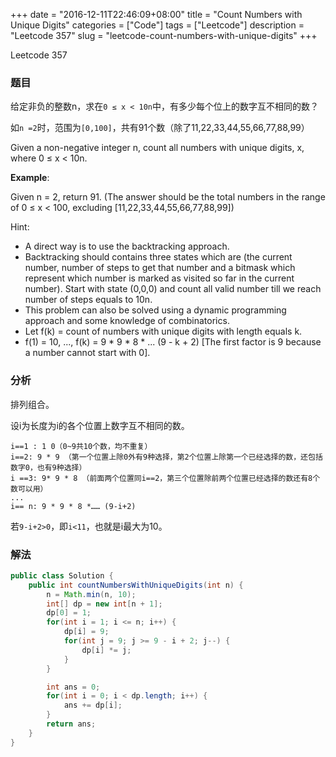 +++
date = "2016-12-11T22:46:09+08:00"
title = "Count Numbers with Unique Digits"
categories = ["Code"]
tags = ["Leetcode"]
description = "Leetcode 357"
slug = "leetcode-count-numbers-with-unique-digits"
+++


Leetcode 357

### 题目

给定非负的整数n，求在`0 ≤ x < 10n`中，有多少每个位上的数字互不相同的数？

如`n =2`时，范围为`[0,100]`，共有91个数（除了11,22,33,44,55,66,77,88,99）

Given a non-negative integer n, count all numbers with unique digits, x, where 0 ≤ x < 10n.

__Example__:

Given n = 2, return 91. (The answer should be the total numbers in the range of 0 ≤ x < 100, excluding [11,22,33,44,55,66,77,88,99])

Hint:

* A direct way is to use the backtracking approach.
* Backtracking should contains three states which are (the current number, number of steps to get that number and a bitmask which represent which number is marked as visited so far in the current number). Start with state (0,0,0) and count all valid number till we reach number of steps equals to 10n.
* This problem can also be solved using a dynamic programming approach and some knowledge of combinatorics.
* Let f(k) = count of numbers with unique digits with length equals k.
* f(1) = 10, ..., f(k) = 9 * 9 * 8 * ... (9 - k + 2) [The first factor is 9 because a number cannot start with 0].

### 分析

排列组合。

设i为长度为i的各个位置上数字互不相同的数。

```
i==1 : 1 0（0~9共10个数，均不重复）
i==2: 9 * 9 （第一个位置上除0外有9种选择，第2个位置上除第一个已经选择的数，还包括数字0，也有9种选择）
i ==3: 9* 9 * 8 （前面两个位置同i==2，第三个位置除前两个位置已经选择的数还有8个数可以用）
...
i== n: 9 * 9 * 8 *…… (9-i+2)

```

若`9-i+2>0`，即`i<11`，也就是i最大为10。

### 解法

```java
public class Solution {
    public int countNumbersWithUniqueDigits(int n) {
        n = Math.min(n, 10);
        int[] dp = new int[n + 1];
        dp[0] = 1;
        for(int i = 1; i <= n; i++) {
            dp[i] = 9;
            for(int j = 9; j >= 9 - i + 2; j--) {
                dp[i] *= j;
            }
        }

        int ans = 0;
        for(int i = 0; i < dp.length; i++) {
            ans += dp[i];
        }
        return ans;
    }
}
```